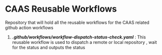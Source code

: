 # CAAS Reusable Workflows
Repository that will hold all the reusable workflows for the CAAS related github action workflows

1. ***.github/workflows/workflow-dispatch-status-check.yaml*** : This reusable workflow is used to dispatch a remote or local repository , wait for the status and outputs the status
